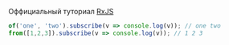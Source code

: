 Оффициальный туториал  [RxJS]([http://reactivex.io/rxjs/manual/tutorial.html](http://reactivex.io/rxjs/manual/tutorial.html))



```ts
of('one', 'two').subscribe(v => console.log(v)); // one two
from([1,2,3]).subscribe(v => console.log(v)); // 1 2 3
```

<!--stackedit_data:
eyJoaXN0b3J5IjpbLTE1NDMxMjU2NDcsMTA2ODg2NTQ4Myw3Mz
A5OTgxMTZdfQ==
-->